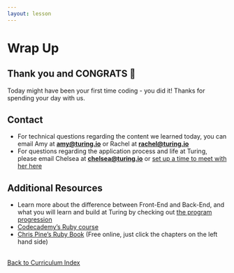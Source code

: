 ```yaml
---
layout: lesson
---
```


# Wrap Up

<!-- ## Reflection

As we wrap up our day together, take a moment to reflect on the questions below.

<div class="try-it-new">
  <h2>Wrap Up: Reflection</h2>
  <ul>
    <li>What was FUN about coding today?</li>
    <li>When did you demonstrate a growth mindset?</li>
    <li>What lingering questions do you have about the technical work we did today?</li>
  </ul>
</div> -->

## Thank you and CONGRATS 🎉

Today might have been your first time coding - you did it! Thanks for spending your day with us.

## Contact

- For technical questions regarding the content we learned today, you can email Amy at <strong>amy@turing.io</strong> or Rachel at <strong>rachel@turing.io</strong>
- For questions regarding the application process and life at Turing, please email Chelsea at <strong>chelsea@turing.io</strong> or <a target="blank" href="https://go.oncehub.com/ChelseaTuring" >set up a time to meet with her here</a>

## Additional Resources

- Learn more about the difference between Front-End and Back-End, and what you will learn and build at Turing by checking out [the program progression](../../what-students-learn)
- <a target="blank" href="https://www.codeacademy.com/learn/learn-ruby">Codecademy’s Ruby course</a>
- <a target="blank" href="https://pine.fm/learntoprogram/" >Chris Pine’s Ruby Book</a> (Free online, just click the chapters on the left hand side)

<br>
<a href="../">Back to Curriculum Index</a>
